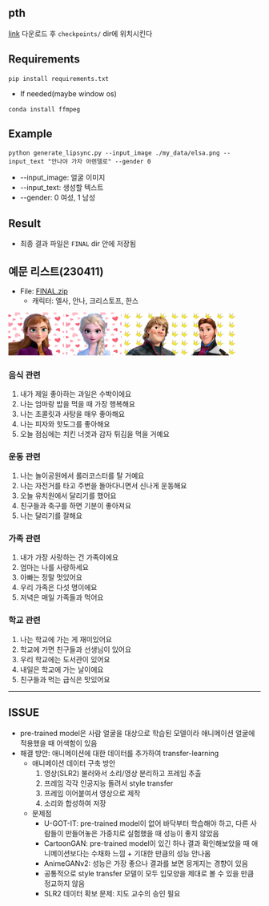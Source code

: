 ## pth
[link](https://iiitaphyd-my.sharepoint.com/personal/radrabha_m_research_iiit_ac_in/_layouts/15/onedrive.aspx?id=%2Fpersonal%2Fradrabha%5Fm%5Fresearch%5Fiiit%5Fac%5Fin%2FDocuments%2FWav2Lip%5FModels%2Fwav2lip%5Fgan%2Epth&parent=%2Fpersonal%2Fradrabha%5Fm%5Fresearch%5Fiiit%5Fac%5Fin%2FDocuments%2FWav2Lip%5FModels&ga=1)
다운로드 후 `checkpoints/` dir에 위치시킨다

## Requirements
```code
pip install requirements.txt
```
* If needed(maybe window os)
```code
conda install ffmpeg
```

## Example
```code
python generate_lipsync.py --input_image ./my_data/elsa.png --input_text "안나야 가자 아렌델로" --gender 0
```
* --input_image: 얼굴 이미지
* --input_text: 생성할 텍스트
* --gender: 0 여성, 1 남성

## Result
* 최종 결과 파일은 `FINAL` dir 안에 저장됨

## 예문 리스트(230411)
* File: [FINAL.zip](./FINAL/FINAL.zip)
    * 캐릭터: 엘사, 안나, 크리스토프, 한스

<img src="./my_data/anna.png" width="22%">
<img src="./my_data/elsa.png" width="22%">
<img src="./my_data/kristoff.png" width="22%">
<img src="./my_data/hans.png" width="22%">


### 음식 관련
1. 내가 제일 좋아하는 과일은 수박이에요  
2. 나는 엄마랑 밥을 먹을 때 가장 행복해요  
3. 나는 초콜릿과 사탕을 매우 좋아해요  
4. 나는 피자와 핫도그를 좋아해요  
5. 오늘 점심에는 치킨 너겟과 감자 튀김을 먹을 거예요  

### 운동 관련
1. 나는 놀이공원에서 롤러코스터를 탈 거예요  
2. 나는 자전거를 타고 주변을 돌아다니면서 신나게 운동해요  
3. 오늘 유치원에서 달리기를 했어요  
4. 친구들과 축구를 하면 기분이 좋아져요  
5. 나는 달리기를 잘해요  

### 가족 관련
1. 내가 가장 사랑하는 건 가족이에요  
2. 엄마는 나를 사랑하세요  
3. 아빠는 정말 멋있어요  
4. 우리 가족은 다섯 명이에요  
5. 저녁은 매일 가족들과 먹어요  

### 학교 관련
1. 나는 학교에 가는 게 재미있어요  
2. 학교에 가면 친구들과 선생님이 있어요  
3. 우리 학교에는 도서관이 있어요  
4. 내일은 학교에 가는 날이에요  
5. 친구들과 먹는 급식은 맛있어요  


---
## ISSUE
* pre-trained model은 사람 얼굴을 대상으로 학습된 모델이라 애니메이션 얼굴에 적용했을 때 어색함이 있음
* 해결 방안: 애니메이션에 대한 데이터를 추가하여 transfer-learning
    * 애니메이션 데이터 구축 방안
        1. 영상(SLR2) 불러와서 소리/영상 분리하고 프레임 추출
        2. 프레임 각각 인공지능 돌려서 style transfer
        3. 프레임 이어붙여서 영상으로 제작
        4. 소리와 합성하여 저장
    * 문제점
        * U-GOT-IT: pre-trained model이 없어 바닥부터 학습해야 하고, 다른 사람들이 만들어놓은 가중치로 실험했을 때 성능이 좋지 않았음
        * CartoonGAN: pre-trained model이 있긴 하나 결과 확인해보았을 때 애니메이션보다는 수채화 느낌 + 기대한 만큼의 성능 안나옴
        * AnimeGANv2: 성능은 가장 좋으나 결과를 보면 뭉게지는 경향이 있음
        * 공통적으로 style transfer 모델이 모두 입모양을 제대로 볼 수 있을 만큼 정교하지 않음
        * SLR2 데이터 확보 문제: 지도 교수의 승인 필요